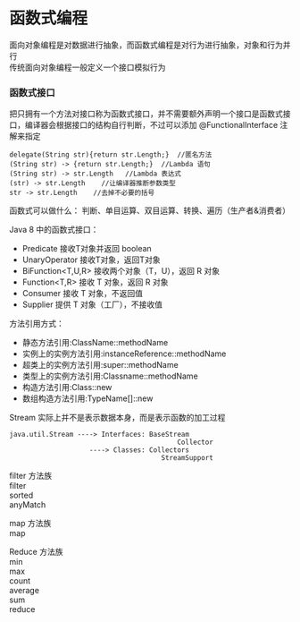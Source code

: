 # 函数式编程    
面向对象编程是对数据进行抽象，而函数式编程是对行为进行抽象，对象和行为并行    
传统面向对象编程一般定义一个接口模拟行为

### 函数式接口
把只拥有一个方法对接口称为函数式接口，并不需要额外声明一个接口是函数式接口，编译器会根据接口的结构自行判断，不过可以添加 @FunctionalInterface 注解来指定    

``` 
delegate(String str){return str.Length;}  //匿名方法
(String str) -> {return str.Length;}  //Lambda 语句
(String str) -> str.Length   //Lambda 表达式
(str) -> str.Length    //让编译器推断参数类型
str -> str.Length    //去掉不必要的括号
```

函数式可以做什么：
判断、单目运算、双目运算、转换、遍历（生产者&消费者）

Java 8 中的函数式接口：    
* Predicate<T>  接收T对象并返回 boolean    
* UnaryOperator<T> 接收T对象，返回T对象       
* BiFunction<T,U,R> 接收两个对象（T，U），返回 R 对象    
* Function<T,R> 接收 T 对象，返回 R 对象    
* Consumer<T> 接收 T 对象，不返回值        
* Supplier<T> 提供 T 对象（工厂），不接收值     

方法引用方式：   
* 静态方法引用:ClassName::methodName   
* 实例上的实例方法引用:instanceReference::methodName  
* 超类上的实例方法引用:super::methodName  
* 类型上的实例方法引用:Classname::methodName  
* 构造方法引用:Class::new  
* 数组构造方法引用:TypeName[]::new  

Stream 实际上并不是表示数据本身，而是表示函数的加工过程  

```    
java.util.Stream ----> Interfaces: BaseStream
										  Collector
				    ----> Classes: Collectors
				    				  StreamSupport
```    

filter 方法族    
filter   
sorted   
anyMatch   

map 方法族     
map

Reduce 方法族   
min   
max   
count   
average    
sum    
reduce    

